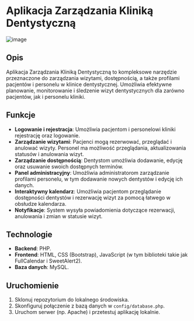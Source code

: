 # Aplikacja Zarządzania Kliniką Dentystyczną
![image](https://github.com/Pawel88PL/gabinet_stomatologiczny/assets/97385295/21e1ea88-c659-438e-bd89-59b9d38a5ea6)

## Opis
Aplikacja Zarządzania Kliniką Dentystyczną to kompleksowe narzędzie przeznaczone do zarządzania wizytami, dostępnością, a także profilami pacjentów i personelu w klinice dentystycznej. Umożliwia efektywne planowanie, monitorowanie i śledzenie wizyt dentystycznych dla zarówno pacjentów, jak i personelu kliniki.

## Funkcje
- **Logowanie i rejestracja**: Umożliwia pacjentom i personelowi kliniki rejestrację oraz logowanie.
- **Zarządzanie wizytami**: Pacjenci mogą rezerwować, przeglądać i anulować wizyty. Personel ma możliwość przeglądania, aktualizowania statusów i anulowania wizyt.
- **Zarządzanie dostępnością**: Dentystom umożliwia dodawanie, edycję oraz usuwanie swoich dostępnych terminów.
- **Panel administracyjny**: Umożliwia administratorom zarządzanie profilami personelu, w tym dodawanie nowych dentystów i edycję ich danych.
- **Interaktywny kalendarz**: Umożliwia pacjentom przeglądanie dostępności dentystów i rezerwację wizyt za pomocą łatwego w obsłudze kalendarza.
- **Notyfikacje**: System wysyła powiadomienia dotyczące rezerwacji, anulowania i zmian w statusie wizyt.

## Technologie
- **Backend**: PHP.
- **Frontend**: HTML, CSS (Bootstrap), JavaScript (w tym biblioteki takie jak FullCalendar i SweetAlert2).
- **Baza danych**: MySQL.

## Uruchomienie
1. Sklonuj repozytorium do lokalnego środowiska.
2. Skonfiguruj połączenie z bazą danych w `config/database.php`.
3. Uruchom serwer (np. Apache) i przetestuj aplikację lokalnie.


